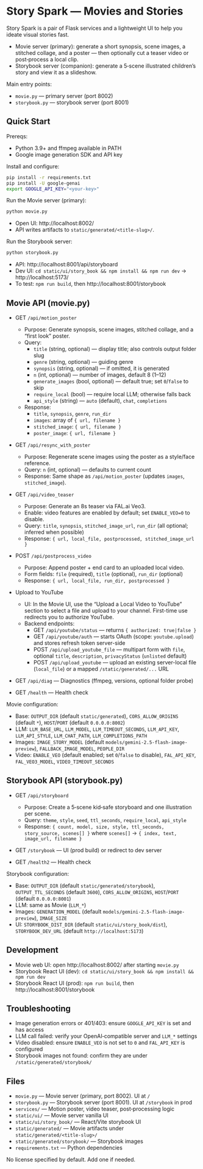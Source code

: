# Story Spark — Movies and Stories

Story Spark is a pair of Flask services and a lightweight UI to help you ideate visual stories fast.

- Movie server (primary): generate a short synopsis, scene images, a stitched collage, and a poster — then optionally cut a teaser video or post‑process a local clip.
- Storybook server (companion): generate a 5‑scene illustrated children’s story and view it as a slideshow.

Main entry points:
- `movie.py` — primary server (port 8002)
- `storybook.py` — storybook server (port 8001)

## Quick Start

Prereqs:
- Python 3.9+ and ffmpeg available in PATH
- Google image generation SDK and API key

Install and configure:

```bash
pip install -r requirements.txt
pip install -U google-genai
export GOOGLE_API_KEY="<your-key>"
```

Run the Movie server (primary):

```bash
python movie.py
```

- Open UI: http://localhost:8002/
- API writes artifacts to `static/generated/<title-slug>/`.

Run the Storybook server:

```bash
python storybook.py
```

- API: http://localhost:8001/api/storyboard
- Dev UI: `cd static/ui/story_book && npm install && npm run dev` → http://localhost:5173/
- To test: `npm run build`, then http://localhost:8001/storybook

## Movie API (movie.py)

- GET `/api/motion_poster`
  - Purpose: Generate synopsis, scene images, stitched collage, and a “first look” poster.
  - Query:
    - `title` (string, optional) — display title; also controls output folder slug
    - `genre` (string, optional) — guiding genre
    - `synopsis` (string, optional) — if omitted, it is generated
    - `n` (int, optional) — number of images, default 8 (1–12)
    - `generate_images` (bool, optional) — default true; set `0`/`false` to skip
    - `require_local` (bool) — require local LLM; otherwise falls back
    - `api_style` (string) — `auto` (default), `chat`, `completions`
  - Response:
    - `title`, `synopsis`, `genre`, `run_dir`
    - `images`: array of `{ url, filename }`
    - `stitched_image`: `{ url, filename }`
    - `poster_image`: `{ url, filename }`

- GET `/api/resync_with_poster`
  - Purpose: Regenerate scene images using the poster as a style/face reference.
  - Query: `n` (int, optional) — defaults to current count
  - Response: Same shape as `/api/motion_poster` (updates `images`, `stitched_image`).

- GET `/api/video_teaser`
  - Purpose: Generate an 8s teaser via FAL.ai Veo3.
  - Enable: video features are enabled by default; set `ENABLE_VEO=0` to disable.
  - Query: `title`, `synopsis`, `stitched_image_url`, `run_dir` (all optional; inferred when possible)
  - Response: `{ url, local_file, postprocessed, stitched_image_url }`

- POST `/api/postprocess_video`
  - Purpose: Append poster + end card to an uploaded local video.
  - Form fields: `file` (required), `title` (optional), `run_dir` (optional)
  - Response: `{ url, local_file, run_dir, postprocessed }`

- Upload to YouTube
  - UI: In the Movie UI, use the “Upload a Local Video to YouTube” section to select a file and upload to your channel. First-time use redirects you to authorize YouTube.
  - Backend endpoints:
    - GET `/api/youtube/status` — returns `{ authorized: true|false }`
    - GET `/api/youtube/auth` — starts OAuth (scope: `youtube.upload`) and stores refresh token server-side
    - POST `/api/upload_youtube_file` — multipart form with `file`, optional `title`, `description`, `privacyStatus` (`unlisted` default)
    - POST `/api/upload_youtube` — upload an existing server-local file (`local_file`) or a mapped `/static/generated/...` URL

- GET `/api/diag` — Diagnostics (ffmpeg, versions, optional folder probe)
- GET `/health` — Health check

Movie configuration:
- Base: `OUTPUT_DIR` (default `static/generated`), `CORS_ALLOW_ORIGINS` (default `*`), `HOST`/`PORT` (default `0.0.0.0:8002`)
- LLM: `LLM_BASE_URL`, `LLM_MODEL`, `LLM_TIMEOUT_SECONDS`, `LLM_API_KEY`, `LLM_API_STYLE`, `LLM_CHAT_PATH`, `LLM_COMPLETIONS_PATH`
- Images: `IMAGE_STORY_MODEL` (default `models/gemini-2.5-flash-image-preview`), `FALLBACK_IMAGE_MODEL`, `PEOPLE_DIR`
- Video: `ENABLE_VEO` (default enabled; set `0`/`false` to disable), `FAL_API_KEY`, `FAL_VEO3_MODEL`, `VIDEO_TIMEOUT_SECONDS`

## Storybook API (storybook.py)

- GET `/api/storyboard`
  - Purpose: Create a 5‑scene kid‑safe storyboard and one illustration per scene.
  - Query: `theme`, `style`, `seed`, `ttl_seconds`, `require_local`, `api_style`
  - Response: `{ count, model, size, style, ttl_seconds, story_source, scenes[] }` where `scenes[]` → `{ index, text, image_url, filename }`

- GET `/storybook` — UI (prod build) or redirect to dev server
- GET `/health2` — Health check

Storybook configuration:
- Base: `OUTPUT_DIR` (default `static/generated/storybook`), `OUTPUT_TTL_SECONDS` (default `3600`), `CORS_ALLOW_ORIGINS`, `HOST`/`PORT` (default `0.0.0.0:8001`)
- LLM: same as Movie (`LLM_*`)
- Images: `GENERATION_MODEL` (default `models/gemini-2.5-flash-image-preview`), `IMAGE_SIZE`
- UI: `STORYBOOK_DIST_DIR` (default `static/ui/story_book/dist`), `STORYBOOK_DEV_URL` (default `http://localhost:5173`)

## Development

- Movie web UI: open http://localhost:8002/ after starting `movie.py`
- Storybook React UI (dev): `cd static/ui/story_book && npm install && npm run dev`
- Storybook React UI (prod): `npm run build`, then http://localhost:8001/storybook

## Troubleshooting

- Image generation errors or 401/403: ensure `GOOGLE_API_KEY` is set and has access
- LLM call failed: verify your OpenAI‑compatible server and `LLM_*` settings
- Video disabled: ensure `ENABLE_VEO` is not set to `0` and `FAL_API_KEY` is configured
- Storybook images not found: confirm they are under `/static/generated/storybook/`

## Files

- `movie.py` — Movie server (primary, port 8002). UI at `/`
- `storybook.py` — Storybook server (port 8001). UI at `/storybook` in prod
- `services/` — Motion poster, video teaser, post‑processing logic
- `static/ui/` — Movie server vanilla UI
- `static/ui/story_book/` — React/Vite storybook UI
- `static/generated/` — Movie artifacts under `static/generated/<title‑slug>/`
- `static/generated/storybook/` — Storybook images
- `requirements.txt` — Python dependencies

No license specified by default. Add one if needed.
